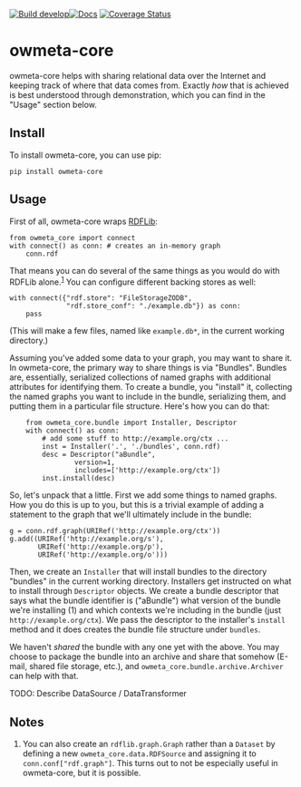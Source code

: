 [![Build develop](https://github.com/openworm/owmeta-core/actions/workflows/scheduled-dev-build.yml/badge.svg)](https://github.com/openworm/owmeta-core/actions/workflows/scheduled-dev-build.yml)[![Docs](https://readthedocs.org/projects/owmeta-core/badge/?version=latest)](https://owmeta-core.readthedocs.io/en/latest)
[![Coverage Status](https://coveralls.io/repos/github/openworm/owmeta-core/badge.svg?branch=develop)](https://coveralls.io/github/openworm/owmeta-core?branch=develop)

owmeta-core
===========
owmeta-core helps with sharing relational data over the Internet and keeping
track of where that data comes from. Exactly *how* that is achieved is best
understood through demonstration, which you can find in the "Usage" section
below.

Install
-------
To install owmeta-core, you can use pip:

    pip install owmeta-core

Usage
-----
First of all, owmeta-core wraps [RDFLib][rdflib]:

    from owmeta_core import connect
    with connect() as conn: # creates an in-memory graph
        conn.rdf

That means you can do several of the same things as you would do with RDFLib
alone.<sup><a href="#note-1">1</a></sup> You can configure different backing stores as well:

    with connect({"rdf.store": "FileStorageZODB",
                  "rdf.store_conf": "./example.db"}) as conn:
        pass

(This will make a few files, named like `example.db*`, in the current working
directory.)

Assuming you've added some data to your graph, you may want to share it. In
owmeta-core, the primary way to share things is via "Bundles". Bundles are,
essentially, serialized collections of named graphs with additional attributes
for identifying them. To create a bundle, you "install" it, collecting the
named graphs you want to include in the bundle, serializing them, and putting
them in a particular file structure. Here's how you can do that:
```
    from owmeta_core.bundle import Installer, Descriptor
    with connect() as conn:
        # add some stuff to http://example.org/ctx ...
        inst = Installer('.', './bundles', conn.rdf)
        desc = Descriptor("aBundle",
                version=1,
                includes=['http://example.org/ctx'])
        inst.install(desc)
```
So, let's unpack that a little. First we add some things to named graphs. How
you do this is up to you, but this is a trivial example of adding a statement
to the graph that we'll ultimately include in the bundle:

    g = conn.rdf.graph(URIRef('http://example.org/ctx'))
    g.add((URIRef('http://example.org/s'),
           URIRef('http://example.org/p'),
           URIRef('http://example.org/o')))

Then, we create an `Installer` that will install bundles to the directory
"bundles" in the current working directory. Installers get instructed on what
to install through `Descriptor` objects. We create a bundle descriptor that
says what the bundle identifier is ("aBundle") what version of the bundle we're
installing (1) and which contexts we're including in the bundle (just
`http://example.org/ctx`). We pass the descriptor to the installer's `install`
method and it does creates the bundle file structure under `bundles`.

We haven't *shared* the bundle with any one yet with the above. You may choose
to package the bundle into an archive and share that somehow (E-mail, shared
file storage, etc.), and `owmeta_core.bundle.archive.Archiver` can help with
that. 
<!--TODO: Describe deploying bundles-->
<!--TODO: Describe the RDF <-> Python object mapping-->
TODO: Describe DataSource / DataTransformer

[rdflib]: https://rdflib.readthedocs.io/en/stable/

Notes
-----
<a id="#note-1"></a>
1. You can also create an `rdflib.graph.Graph` rather than a `Dataset` by
   defining a new `owmeta_core.data.RDFSource` and assigning it to
   `conn.conf["rdf.graph"]`. This turns out to not be especially useful in
   owmeta-core, but it is possible.
